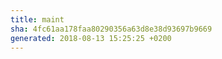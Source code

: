 ```yaml
---
title: maint
sha: 4fc61aa178faa80290356a63d8e38d93697b9669
generated: 2018-08-13 15:25:25 +0200
---
```

